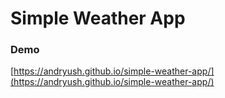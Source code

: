 # Simple Weather App

### Demo
[https://andryush.github.io/simple-weather-app/](https://andryush.github.io/simple-weather-app/)

